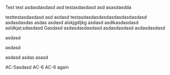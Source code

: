 Test
test asdasdasdasd
asd 
testasdasdasd asd asasdasdda

testtestasdasdasd asd 
asdasd
testasdasdasdasdasdasdasdasdasd
asdasdasdas
asdas
asdasd
alskjgdljkg
asdasd
asdlkasdasdasd
asldkjal;sdasdasd
Gasdasd
asdasdasdasdasd
asdasdasdasd
asdasdasdasd

asdasd

asdasd

asdasd
asdas
asasd

AC-5asdasd
AC-6
AC-6 again
